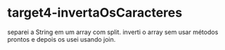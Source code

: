 # target4-invertaOsCaracteres
separei a String em um array com split. inverti o array sem usar métodos prontos e depois os usei usando join.

